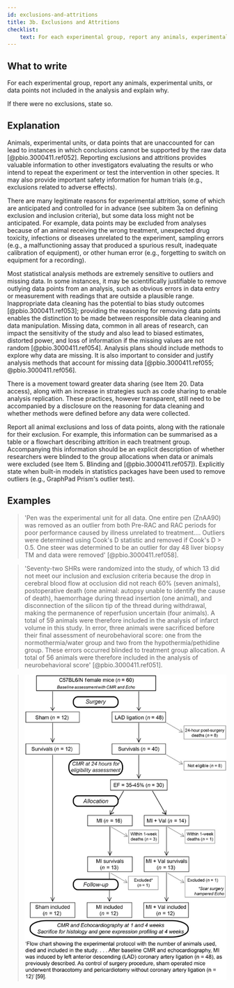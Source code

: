 ```yaml
---
id: exclusions-and-attritions
title: 3b. Exclusions and Attritions
checklist: 
    text: For each experimental group, report any animals, experimental units, or data points not included in the analysis and explain why. If there were no exclusions, state so.
---
```


## What to write

For each experimental group, report any animals, experimental
units, or data points not included in the analysis and explain why.

If there were no exclusions, state so.

## Explanation

Animals, experimental units, or data points that are
unaccounted for can lead to instances in which conclusions cannot be
supported by the raw data [@pbio.3000411.ref052]. Reporting
exclusions and attritions provides valuable information to other
investigators evaluating the results or who intend to repeat the
experiment or test the intervention in other species. It may also
provide important safety information for human trials (e.g., exclusions
related to adverse effects).

There are many legitimate reasons for experimental attrition, some of
which are anticipated and controlled for in advance (see subitem 3a on
defining exclusion and inclusion criteria), but some data loss might not
be anticipated. For example, data points may be excluded from analyses
because of an animal receiving the wrong treatment, unexpected drug
toxicity, infections or diseases unrelated to the experiment, sampling
errors (e.g., a malfunctioning assay that produced a spurious result,
inadequate calibration of equipment), or other human error (e.g.,
forgetting to switch on equipment for a recording).

Most statistical analysis methods are extremely sensitive to outliers
and missing data. In some instances, it may be scientifically
justifiable to remove outlying data points from an analysis, such as
obvious errors in data entry or measurement with readings that are
outside a plausible range. Inappropriate data cleaning has the potential
to bias study outcomes [@pbio.3000411.ref053]; providing the
reasoning for removing data points enables the distinction to be made
between responsible data cleaning and data manipulation. Missing data,
common in all areas of research, can impact the sensitivity of the study
and also lead to biased estimates, distorted power, and loss of
information if the missing values are not random
[@pbio.3000411.ref054]. Analysis plans should include methods to
explore why data are missing. It is also important to consider and
justify analysis methods that account for missing data
[@pbio.3000411.ref055; @pbio.3000411.ref056].

There is a movement toward greater data sharing (see Item 20. Data
access), along with an increase in strategies such as code sharing to
enable analysis replication. These practices, however transparent, still
need to be accompanied by a disclosure on the reasoning for data
cleaning and whether methods were defined before any data were
collected.

Report all animal exclusions and loss of data points, along with the
rationale for their exclusion. For example, this information can be
summarised as a table or a flowchart describing attrition in each
treatment group. Accompanying this information should be an explicit
description of whether researchers were blinded to the group allocations
when data or animals were excluded (see Item 5. Blinding and
[@pbio.3000411.ref057]). Explicitly state when built-in models in
statistics packages have been used to remove outliers (e.g., GraphPad
Prism's outlier test).

## Examples

> 'Pen was the experimental unit for all data. One entire pen (ZnAA90) was
removed as an outlier from both Pre-RAC and RAC periods for poor
performance caused by illness unrelated to treatment.... Outliers were
determined using Cook's D statistic and removed if Cook's D \> 0.5. One
steer was determined to be an outlier for day 48 liver biopsy TM and
data were removed' [@pbio.3000411.ref058].

> 'Seventy-two SHRs were randomized into the study, of which 13 did not
meet our inclusion and exclusion criteria because the drop in cerebral
blood flow at occlusion did not reach 60% (seven animals), postoperative
death (one animal: autopsy unable to identify the cause of death),
haemorrhage during thread insertion (one animal), and disconnection of
the silicon tip of the thread during withdrawal, making the permanence
of reperfusion uncertain (four animals). A total of 59 animals were
therefore included in the analysis of infarct volume in this study. In
error, three animals were sacrificed before their final assessment of
neurobehavioral score: one from the normothermia/water group and two
from the hypothermia/pethidine group. These errors occurred blinded to
treatment group allocation. A total of 56 animals were therefore
included in the analysis of neurobehavioral score'
[@pbio.3000411.ref051].

> ![Example of how to report exclusions and attritions. Reproduced from reference @pbio.3000411.ref059](../uploads/pbio.3000411.g003.jpg)
